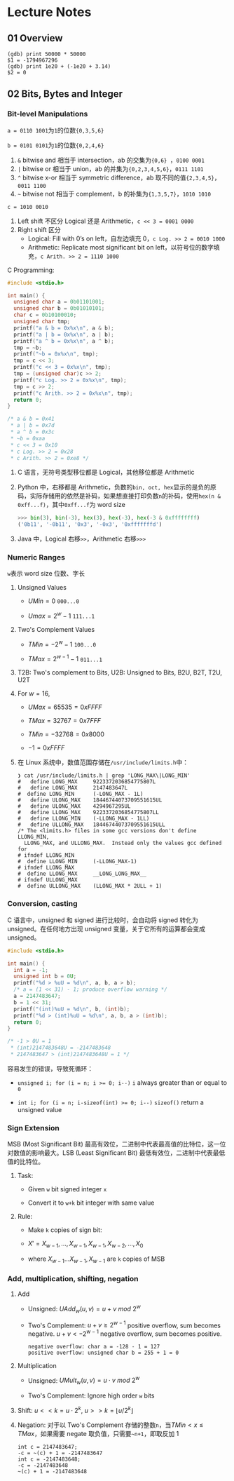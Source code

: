 # Lecture Notes

## 01 Overview

```shell
(gdb) print 50000 * 50000
$1 = -1794967296
(gdb) print 1e20 + (-1e20 + 3.14)
$2 = 0
```

## 02 Bits, Bytes and Integer

### Bit-level Manipulations

`a = 0110 1001`为`1`的位数`{0,3,5,6}`

`b = 0101 0101`为`1`的位数`{0,2,4,6}`

1. `&` bitwise and 相当于 intersection，ab 的交集为`{0,6} `，`0100 0001`
2. `|` bitwise or 相当于 union，ab 的并集为`{0,2,3,4,5,6}`，`0111 1101`
3. `^` bitwise x-or 相当于 symmetric difference，ab 取不同的值`{2,3,4,5}`，`0011 1100`
4. `~` bitwise not 相当于 complement，b 的补集为`{1,3,5,7}`，`1010 1010`

`c = 1010 0010`

1. Left shift 不区分 Logical 还是 Arithmetic，`c << 3 = 0001 0000`
2. Right shift 区分
    - Logical: Fill with 0’s on left，自左边填充 0，`c Log. >> 2 = 0010 1000`
    - Arithmetic: Replicate most significant bit on left，以符号位的数字填充，`c Arith. >> 2 = 1110 1000`

C Programming:

```c
#include <stdio.h>

int main() {
  unsigned char a = 0b01101001;
  unsigned char b = 0b01010101;
  char c = 0b10100010;
  unsigned char tmp;
  printf("a & b = 0x%x\n", a & b);
  printf("a | b = 0x%x\n", a | b);
  printf("a ^ b = 0x%x\n", a ^ b);
  tmp = ~b;
  printf("~b = 0x%x\n", tmp);
  tmp = c << 3;
  printf("c << 3 = 0x%x\n", tmp);
  tmp = (unsigned char)c >> 2;
  printf("c Log. >> 2 = 0x%x\n", tmp);
  tmp = c >> 2;
  printf("c Arith. >> 2 = 0x%x\n", tmp);
  return 0;
}

/* a & b = 0x41
 * a | b = 0x7d
 * a ^ b = 0x3c
 * ~b = 0xaa
 * c << 3 = 0x10
 * c Log. >> 2 = 0x28
 * c Arith. >> 2 = 0xe8 */
```

1. C 语言，无符号类型移位都是 Logical，其他移位都是 Arithmetic

2. Python 中，右移都是 Arithmetic，负数的`bin, oct, hex`显示的是负的原码，实际存储用的依然是补码，如果想直接打印负数`n`的补码，使用`hex(n & 0xff...f)`，其中`0xff...f`为 word size

    ```python
    >>> bin(3), bin(-3), hex(3), hex(-3), hex(-3 & 0xffffffff)
    ('0b11', '-0b11', '0x3', '-0x3', '0xfffffffd')
    ```

3. Java 中，Logical 右移`>>`，Arithmetic 右移`>>>`

### Numeric Ranges

`w`表示 word size 位数、字长

1. Unsigned Values

    - $UMin=0$ `000...0`

    - $Umax=2^w-1$ `111...1`

2. Two's Complement Values

    - $TMin=-2^w-1$ `100...0`

    - $TMax=2^{w-1}-1$ `011...1`

3. T2B: Two's complement to Bits, U2B: Unsigned to Bits, B2U, B2T, T2U, U2T

4. For $w=16$,

    - $UMax=65535=0xFFFF$

    - $TMax=32767=0x7FFF$

    - $TMin=-32768=0x8000$

    - $-1=0xFFFF$

5. 在 Linux 系统中，数值范围存储在`/usr/include/limits.h`中：

    ```shell
    ❯ cat /usr/include/limits.h | grep 'LONG_MAX\|LONG_MIN'
    #   define LONG_MAX     9223372036854775807L
    #   define LONG_MAX     2147483647L
    #  define LONG_MIN      (-LONG_MAX - 1L)
    #   define ULONG_MAX    18446744073709551615UL
    #   define ULONG_MAX    4294967295UL
    #   define LLONG_MAX    9223372036854775807LL
    #   define LLONG_MIN    (-LLONG_MAX - 1LL)
    #   define ULLONG_MAX   18446744073709551615ULL
    /* The <limits.h> files in some gcc versions don't define LLONG_MIN,
      LLONG_MAX, and ULLONG_MAX.  Instead only the values gcc defined for
    # ifndef LLONG_MIN
    #  define LLONG_MIN     (-LLONG_MAX-1)
    # ifndef LLONG_MAX
    #  define LLONG_MAX     __LONG_LONG_MAX__
    # ifndef ULLONG_MAX
    #  define ULLONG_MAX    (LLONG_MAX * 2ULL + 1)
    ```

### Conversion, casting

C 语言中，unsigned 和 signed 进行比较时，会自动将 signed 转化为 unsigned。在任何地方出现 unsigned 变量，关于它所有的运算都会变成 unsigned。

```c
#include <stdio.h>

int main() {
  int a = -1;
  unsigned int b = 0U;
  printf("%d > %uU = %d\n", a, b, a > b);
  /* a = (1 << 31) - 1; produce overflow warning */
  a = 2147483647;
  b = 1 << 31;
  printf("(int)%uU = %d\n", b, (int)b);
  printf("%d > (int)%uU = %d\n", a, b, a > (int)b);
  return 0;
}

/* -1 > 0U = 1
 * (int)2147483648U = -2147483648
 * 2147483647 > (int)2147483648U = 1 */
```

容易发生的错误，导致死循环：

-   `unsigned i; for (i = n; i >= 0; i--)` `i` always greater than or equal to `0`

-   `int i; for (i = n; i-sizeof(int) >= 0; i--)` `sizeof()` return a unsigned value

### Sign Extension

MSB (Most Significant Bit) 最高有效位，二进制中代表最高值的比特位，这一位对数值的影响最大。LSB (Least Significant Bit) 最低有效位，二进制中代表最低值的比特位。

1. Task:

    - Given `w` bit signed integer `x`

    - Convert it to `w+k` bit integer with same value

2. Rule:

    - Make `k` copies of sign bit:

    - $X'=X_{w-1},\dots,X_{w-1},X_{w-1},X_{w-2},\dots,X_{0}$

    - where $X_{w-1}\dots X_{w-1},X_{w-1}$ are `k` copies of MSB

### Add, multiplication, shifting, negation

1. Add

    - Unsigned: $UAdd_w(u,v)=u+v\ mod\ 2^w$

    - Two's Complement: $u+v\geq2^{w-1}$ positive overflow, sum becomes negative. $u+v\lt-2^{w-1}$ negative overflow, sum becomes positive.

        ```
        negative overflow: char a = -128 - 1 = 127
        positive overflow: unsigned char b = 255 + 1 = 0
        ```

2. Multiplication

    - Unsigned: $UMult_w(u,v)=u\cdot v\ mod\ 2^w$

    - Two's Complement: Ignore high order `w` bits

3. Shift: $u<<k=u\cdot 2^k$, $u>>k=\lfloor{u/2^k}\rfloor$

4. Negation: 对于以 Two's Complement 存储的整数`n`，当$TMin<x\leq TMax$，如果需要 negate 取负值，只需要`~n+1`，即取反加 1

    ```
    int c = 2147483647;
    -c = ~(c) + 1 = -2147483647
    int c = -2147483648;
    -c = -2147483648
    ~(c) + 1 = -2147483648
    ```
